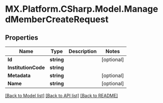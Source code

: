 # MX.Platform.CSharp.Model.ManagedMemberCreateRequest

## Properties

Name | Type | Description | Notes
------------ | ------------- | ------------- | -------------
**Id** | **string** |  | [optional] 
**InstitutionCode** | **string** |  | 
**Metadata** | **string** |  | [optional] 
**Name** | **string** |  | [optional] 

[[Back to Model list]](../README.md#documentation-for-models) [[Back to API list]](../README.md#documentation-for-api-endpoints) [[Back to README]](../README.md)

